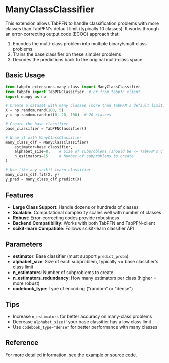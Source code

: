 # ManyClassClassifier

This extension allows TabPFN to handle classification problems with more classes than TabPFN's default limit (typically 10 classes). It works through an error-correcting output code (ECOC) approach that:

1. Encodes the multi-class problem into multiple binary/small-class problems
2. Trains the base classifier on these simpler problems
3. Decodes the predictions back to the original multi-class space

## Basic Usage

```python
from tabpfn_extensions.many_class import ManyClassClassifier
from tabpfn import TabPFNClassifier  # or from tabpfn_client
import numpy as np

# Create a dataset with many classes (more than TabPFN's default limit)
X = np.random.rand(100, 5)
y = np.random.randint(0, 20, 100)  # 20 classes

# Create the base classifier
base_classifier = TabPFNClassifier()

# Wrap it with ManyClassClassifier
many_class_clf = ManyClassClassifier(
    estimator=base_classifier,
    alphabet_size=8,    # Size of subproblems (should be <= TabPFN's class limit)
    n_estimators=15     # Number of subproblems to create
)

# Use like any scikit-learn classifier
many_class_clf.fit(X, y)
y_pred = many_class_clf.predict(X)
```

## Features

- **Large Class Support**: Handle dozens or hundreds of classes
- **Scalable**: Computational complexity scales well with number of classes
- **Robust**: Error-correcting codes provide robustness
- **Backend Compatibility**: Works with both TabPFN and TabPFN-client
- **scikit-learn Compatible**: Follows scikit-learn classifier API

## Parameters

- **estimator**: Base classifier (must support `predict_proba`)
- **alphabet_size**: Size of each subproblem, typically <= base classifier's class limit
- **n_estimators**: Number of subproblems to create
- **n_estimators_redundancy**: How many estimators per class (higher = more robust)
- **codebook_type**: Type of encoding ("random" or "dense")

## Tips

- Increase `n_estimators` for better accuracy on many-class problems
- Decrease `alphabet_size` if your base classifier has a low class limit
- Use `codebook_type="dense"` for better performance with many classes

## Reference

For more detailed information, see the [example](../../../../examples/many_class/) or [source code](../many_class_classifier.py).
